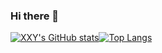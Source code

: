 ### Hi there 👋

<!--
**201206030/201206030** is a ✨ _special_ ✨ repository because its `README.md` (this file) appears on your GitHub profile.

Here are some ideas to get you started:

- 🔭 I’m currently working on ...
- 🌱 I’m currently learning ...
- 👯 I’m looking to collaborate on ...
- 🤔 I’m looking for help with ...
- 💬 Ask me about ...
- 📫 How to reach me: ...
- 😄 Pronouns: ...
- ⚡ Fun fact: ...
-->

[![XXY's GitHub stats](https://github-readme-stats.vercel.app/api?username=201206030&count_private=true&show_icons=true&theme=radical&hide=commits)](https://github.com/anuraghazra/github-readme-stats)[![Top Langs](https://github-readme-stats.vercel.app/api/top-langs/?username=201206030&layout=compact&theme=radical)](https://github.com/anuraghazra/github-readme-stats)
